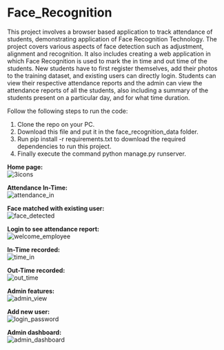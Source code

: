 # Face_Recognition

This project involves a browser based application to track attendance of students, demonstrating application of Face Recognition Technology. 
The project covers various aspects of face detection such as adjustment, alignment and recognition. It also includes creating a web application in which Face Recognition is used to  mark the in time and out time of the students. New students have to first register themselves, add their photos to the training dataset, and existing users can directly login. Students can view their respective attendance reports and the admin can view the attendance reports of all the students, also including a summary of the students present on a particular day, and for what time duration.<br />

Follow the following steps to run the code:
1. Clone the repo on your PC. <br />
2. Download this file and put it in the face_recognition_data folder.<br />
3. Run  pip install -r requirements.txt to download the required dependencies to run this project.<br />
4. Finally execute the command python manage.py runserver.<br />

**Home page:** <br/>
![3icons](https://user-images.githubusercontent.com/88887824/170887866-1696f00e-0f52-4c00-ab8b-5725f8093731.PNG)

**Attendance In-Time:** <br/>
![attendance_in](https://user-images.githubusercontent.com/88887824/170887874-395488c6-9d47-43ab-8663-53f3fd40b725.PNG)

**Face matched with existing user:** <br/>
![face_detected](https://user-images.githubusercontent.com/88887824/170887878-6d812670-8100-420c-a17f-2346f8c7ca42.PNG)

**Login to see attendance report:** <br/>
![welcome_employee](https://user-images.githubusercontent.com/88887824/170887890-f251b4b8-a0fa-4be1-a239-87b4434a591f.PNG)

**In-Time recorded:** <br/>
![time_in](https://user-images.githubusercontent.com/88887824/170887889-38f634c7-a4e1-4a72-b9d5-de1659b21264.PNG)

**Out-Time recorded:** <br/>
![out_time](https://user-images.githubusercontent.com/88887824/170887887-19ece449-8096-4215-b7e2-adb4752d2c81.PNG)

**Admin features:** <br/>
![admin_view](https://user-images.githubusercontent.com/88887824/170887871-f0100cb1-fbea-4f6e-a742-7c94091df9c7.PNG)

**Add new user:** <br/>
![login_password](https://user-images.githubusercontent.com/88887824/170887883-cab4cf08-b9a5-4480-b318-ad712508aafe.PNG)

**Admin dashboard:** <br/>
![admin_dashboard](https://user-images.githubusercontent.com/88887824/170887870-2f0a9ef2-ef1f-4597-981b-6fe3a45ab7a9.PNG)

